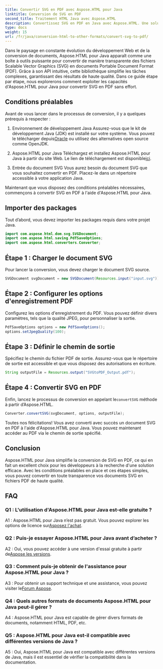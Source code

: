 ```yaml
---
title: Convertir SVG en PDF avec Aspose.HTML pour Java
linktitle: Conversion de SVG en PDF
second_title: Traitement HTML Java avec Aspose.HTML
description: Convertissez SVG en PDF en Java avec Aspose.HTML. Une solution transparente pour une conversion de documents de haute qualité.
type: docs
weight: 15
url: /fr/java/conversion-html-to-other-formats/convert-svg-to-pdf/
---
```


Dans le paysage en constante évolution du développement Web et de la conversion de documents, Aspose.HTML pour Java apparaît comme une boîte à outils puissante pour convertir de manière transparente des fichiers Scalable Vector Graphics (SVG) en documents Portable Document Format (PDF). Grâce à son API intuitive, cette bibliothèque simplifie les tâches complexes, garantissant des résultats de haute qualité. Dans ce guide étape par étape, nous explorerons comment exploiter les capacités d'Aspose.HTML pour Java pour convertir SVG en PDF sans effort.

## Conditions préalables

Avant de vous lancer dans le processus de conversion, il y a quelques prérequis à respecter :

1. Environnement de développement Java
 Assurez-vous que le kit de développement Java (JDK) est installé sur votre système. Vous pouvez le télécharger depuis[Oracle](https://www.oracle.com/java/technologies/javase-downloads.html) ou utilisez des alternatives open source comme OpenJDK.

2. Aspose.HTML pour Java
 Téléchargez et installez Aspose.HTML pour Java à partir du site Web. Le lien de téléchargement est disponible[ici](https://releases.aspose.com/html/java/).

3. Entrée du document SVG
Vous aurez besoin du document SVG que vous souhaitez convertir en PDF. Placez-le dans un répertoire accessible à votre application Java.

Maintenant que vous disposez des conditions préalables nécessaires, commençons à convertir SVG en PDF à l'aide d'Aspose.HTML pour Java.

## Importer des packages

Tout d’abord, vous devez importer les packages requis dans votre projet Java.

```java
import com.aspose.html.dom.svg.SVGDocument;
import com.aspose.html.saving.PdfSaveOptions;
import com.aspose.html.converters.Converter;
```

## Étape 1 : Charger le document SVG

Pour lancer la conversion, vous devez charger le document SVG source.

```java
SVGDocument svgDocument = new SVGDocument(Resources.input("input.svg"));
```

## Étape 2 : Configurer les options d'enregistrement PDF

Configurez les options d'enregistrement du PDF. Vous pouvez définir divers paramètres, tels que la qualité JPEG, pour personnaliser la sortie.

```java
PdfSaveOptions options = new PdfSaveOptions();
options.setJpegQuality(100);
```

## Étape 3 : Définir le chemin de sortie

Spécifiez le chemin du fichier PDF de sortie. Assurez-vous que le répertoire de sortie est accessible et que vous disposez des autorisations en écriture.

```java
String outputFile = Resources.output("SVGtoPDF_Output.pdf");
```

## Étape 4 : Convertir SVG en PDF

 Enfin, lancez le processus de conversion en appelant le`convertSVG` méthode à partir d’Aspose.HTML.

```java
Converter.convertSVG(svgDocument, options, outputFile);
```

Toutes nos félicitations! Vous avez converti avec succès un document SVG en PDF à l'aide d'Aspose.HTML pour Java. Vous pouvez maintenant accéder au PDF via le chemin de sortie spécifié.

## Conclusion

Aspose.HTML pour Java simplifie la conversion de SVG en PDF, ce qui en fait un excellent choix pour les développeurs à la recherche d'une solution efficace. Avec les conditions préalables en place et ces étapes simples, vous pouvez convertir en toute transparence vos documents SVG en fichiers PDF de haute qualité.

## FAQ

### Q1 : L'utilisation d'Aspose.HTML pour Java est-elle gratuite ?

 A1 : Aspose.HTML pour Java n’est pas gratuit. Vous pouvez explorer les options de licence sur[Asposez l'achat](https://purchase.aspose.com/buy).

### Q2 : Puis-je essayer Aspose.HTML pour Java avant d’acheter ?

 A2 : Oui, vous pouvez accéder à une version d'essai gratuite à partir de[Aspose les versions](https://releases.aspose.com/html/java).

### Q3 : Comment puis-je obtenir de l'assistance pour Aspose.HTML pour Java ?

 A3 : Pour obtenir un support technique et une assistance, vous pouvez visiter le[Forum Aspose](https://forum.aspose.com/).

### Q4 : Quels autres formats de documents Aspose.HTML pour Java peut-il gérer ?

A4 : Aspose.HTML pour Java est capable de gérer divers formats de documents, notamment HTML, PDF, etc.

### Q5 : Aspose.HTML pour Java est-il compatible avec différentes versions de Java ?

A5 : Oui, Aspose.HTML pour Java est compatible avec différentes versions de Java, mais il est essentiel de vérifier la compatibilité dans la documentation.